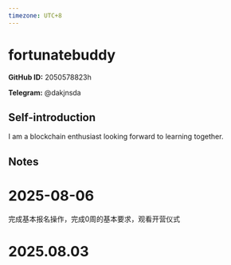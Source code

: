```yaml
---
timezone: UTC+8
---
```


# fortunatebuddy

**GitHub ID:** 2050578823h

**Telegram:** @dakjnsda

## Self-introduction

I am a blockchain enthusiast looking forward to learning together.

## Notes

<!-- Content_START -->
# 2025-08-06

完成基本报名操作，完成0周的基本要求，观看开营仪式


# 2025.08.03


<!-- Content_END -->

